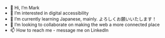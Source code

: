 - 👋 Hi, I’m Mark
- 👀 I’m interested in digital accessibility
- 🌱 I’m currently learning Japanese, mainly. よろしくお願いいたします！
- 💞️ I’m looking to collaborate on making the web a more connected place
- 📫 How to reach me - message me on LinkedIn
